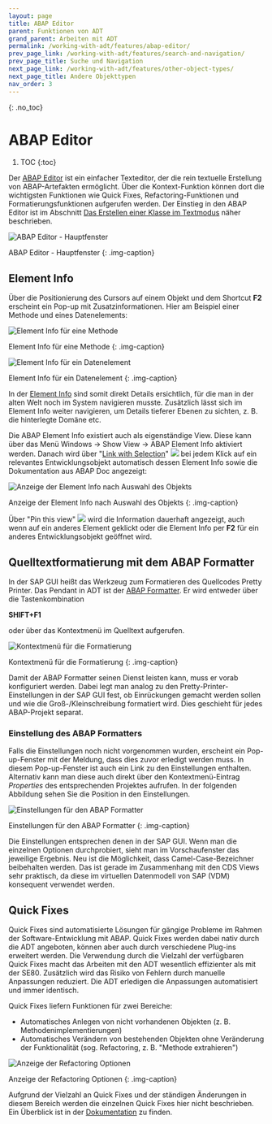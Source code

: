 ```yaml
---
layout: page
title: ABAP Editor
parent: Funktionen von ADT
grand_parent: Arbeiten mit ADT
permalink: /working-with-adt/features/abap-editor/
prev_page_link: /working-with-adt/features/search-and-navigation/
prev_page_title: Suche und Navigation
next_page_link: /working-with-adt/features/other-object-types/
next_page_title: Andere Objekttypen
nav_order: 3
---
```


{: .no_toc}
# ABAP Editor

1. TOC
{:toc}

Der [ABAP Editor](https://help.sap.com/docs/ABAP_PLATFORM_NEW/c238d694b825421f940829321ffa326a/79d78f0268484b59a1f6a0e7994316d3.html) ist ein einfacher Texteditor, der die rein textuelle Erstellung von ABAP-Artefakten ermöglicht. Über die Kontext-Funktion können dort die wichtigsten Funktionen wie Quick Fixes, Refactoring-Funktionen und Formatierungsfunktionen aufgerufen werden. Der Einstieg in den ABAP Editor ist im Abschnitt [Das Erstellen einer Klasse im Textmodus](/ADT-Leitfaden/working-with-adt/basics/#das-erstellen-einer-klasse-im-textmodus) näher beschrieben.

![ABAP Editor - Hauptfenster](../img/image45.png)

ABAP Editor - Hauptfenster
{: .img-caption}

## Element Info

Über die Positionierung des Cursors auf einem Objekt und dem Shortcut **F2** erscheint ein Pop-up mit Zusatzinformationen. Hier am Beispiel einer Methode und eines Datenelements:

![Element Info für eine Methode](../img/image7.png)

Element Info für eine Methode
{: .img-caption}

![Element Info für ein Datenelement](../img/image42.png)

Element Info für ein Datenelement
{: .img-caption}

In der [Element Info](https://help.sap.com/docs/ABAP_PLATFORM_NEW/c238d694b825421f940829321ffa326a/4ec724ce6e391014adc9fffe4e204223.html) sind somit direkt Details ersichtlich, für die man in der alten Welt noch im System navigieren musste. Zusätzlich lässt sich im Element Info weiter navigieren, um Details tieferer Ebenen zu sichten, z. B. die hinterlegte Domäne etc.

Die ABAP Element Info existiert auch als eigenständige View. Diese kann über das Menü Windows → Show View → ABAP Element Info aktiviert werden. Danach wird über "[Link with Selection](https://help.sap.com/docs/ABAP_PLATFORM_NEW/c238d694b825421f940829321ffa326a/4ec5bb496e391014adc9fffe4e204223.html)" ![](../img/image23.png) bei jedem Klick auf ein relevantes Entwicklungsobjekt automatisch dessen Element Info sowie die Dokumentation aus ABAP Doc angezeigt:

![Anzeige der Element Info nach Auswahl des Objekts](../img/image44.png)

Anzeige der Element Info nach Auswahl des Objekts
{: .img-caption}

Über "Pin this view" <span class="inline-img">![](../img/image17.png)</span> wird die Information dauerhaft angezeigt, auch wenn auf ein anderes Element geklickt oder die Element Info per **F2** für ein anderes Entwicklungsobjekt geöffnet wird.

## Quelltextformatierung mit dem ABAP Formatter

In der SAP GUI heißt das Werkzeug zum Formatieren des Quellcodes Pretty Printer. Das Pendant in ADT ist der [ABAP Formatter](https://help.sap.com/docs/ABAP_PLATFORM_NEW/c238d694b825421f940829321ffa326a/4ec799106e391014adc9fffe4e204223.html). Er wird entweder über die Tastenkombination

**SHIFT+F1**

oder über das Kontextmenü im Quelltext aufgerufen.

![Kontextmenü für die Formatierung](../img/image9.png)

Kontextmenü für die Formatierung
{: .img-caption}

Damit der ABAP Formatter seinen Dienst leisten kann, muss er vorab konfiguriert werden. Dabei legt man analog zu den Pretty-Printer-Einstellungen in der SAP GUI fest, ob Einrückungen gemacht werden sollen und wie die Groß-/Kleinschreibung formatiert wird. Dies geschieht für jedes ABAP-Projekt separat.

### Einstellung des ABAP Formatters

Falls die Einstellungen noch nicht vorgenommen wurden, erscheint ein Pop-up-Fenster mit der Meldung, dass dies zuvor erledigt werden muss. In diesem Pop-up-Fenster ist auch ein Link zu den Einstellungen enthalten. Alternativ kann man diese auch direkt über den Kontextmenü-Eintrag *Properties* des entsprechenden Projektes aufrufen. In der folgenden Abbildung sehen Sie die Position in den Einstellungen.

![Einstellungen für den ABAP Formatter](../img/image11.png)

Einstellungen für den ABAP Formatter
{: .img-caption}

Die Einstellungen entsprechen denen in der SAP GUI. Wenn man die einzelnen Optionen durchprobiert, sieht man im Vorschaufenster das jeweilige Ergebnis. Neu ist die Möglichkeit, dass Camel-Case-Bezeichner beibehalten werden. Das ist gerade im Zusammenhang mit den CDS Views sehr praktisch, da diese im virtuellen Datenmodell von SAP (VDM) konsequent verwendet werden.

## Quick Fixes

Quick Fixes sind automatisierte Lösungen für gängige Probleme im Rahmen der Software-Entwicklung mit ABAP. Quick Fixes werden dabei nativ durch die ADT angeboten, können aber auch durch verschiedene Plug-ins erweitert werden. Die Verwendung durch die Vielzahl der verfügbaren Quick Fixes macht das Arbeiten mit den ADT wesentlich effizienter als mit der SE80. Zusätzlich wird das Risiko von Fehlern durch manuelle Anpassungen reduziert. Die ADT erledigen die Anpassungen automatisiert und immer identisch.

Quick Fixes liefern Funktionen für zwei Bereiche:

- Automatisches Anlegen von nicht vorhandenen Objekten (z. B. Methodenimplementierungen)
- Automatisches Verändern von bestehenden Objekten ohne Veränderung der Funktionalität (sog. Refactoring, z. B. "Methode extrahieren")

![Anzeige der Refactoring Optionen](../img/image18.png)

Anzeige der Refactoring Optionen
{: .img-caption}

Aufgrund der Vielzahl an Quick Fixes und der ständigen Änderungen in diesem Bereich werden die einzelnen Quick Fixes hier nicht beschrieben. Ein Überblick ist in der [Dokumentation](https://help.sap.com/docs/ABAP_PLATFORM_NEW/c238d694b825421f940829321ffa326a/ce178e5425364f51994f2c7f634cb56c.html) zu finden.